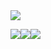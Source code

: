 <img src="https://capsule-render.vercel.app/api?type=venom&color=auto&height=200&section=header&text=Chaemin's%20Github&fontSize=90" />


<img src="https://img.shields.io/badge/Python-3776AB?style=flat-square&logo=Python&logoColor=white&height=10"/><img src="https://img.shields.io/badge/Flutter-02569B?style=flat-square&logo=Flutter&logoColor=white&height=30"/><img src="https://img.shields.io/badge/Dart-0175C2?style=flat-square&logo=Dart&logoColor=white&height=30"/>
